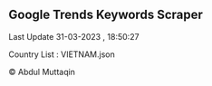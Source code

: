 

## Google Trends Keywords Scraper 
 
Last Update 31-03-2023 , 18:50:27

Country List :
VIETNAM.json



© Abdul Muttaqin 
